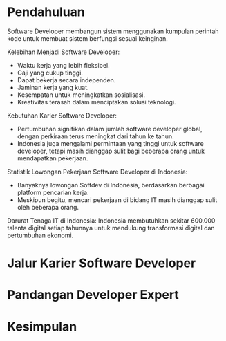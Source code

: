 # Pendahuluan 
Software Developer membangun sistem menggunakan kumpulan perintah kode untuk membuat sistem berfungsi sesuai keinginan.

Kelebihan Menjadi Software Developer:
- Waktu kerja yang lebih fleksibel.
- Gaji yang cukup tinggi.
- Dapat bekerja secara independen.
- Jaminan kerja yang kuat.
- Kesempatan untuk meningkatkan sosialisasi.
- Kreativitas terasah dalam menciptakan solusi teknologi.

Kebutuhan Karier Software Developer:
- Pertumbuhan signifikan dalam jumlah software developer global, dengan perkiraan terus meningkat dari tahun ke tahun.
- Indonesia juga mengalami permintaan yang tinggi untuk software developer, tetapi masih dianggap sulit bagi beberapa orang untuk mendapatkan pekerjaan.

Statistik Lowongan Pekerjaan Software Developer di Indonesia:
- Banyaknya lowongan Softdev di Indonesia, berdasarkan berbagai platform pencarian kerja.
- Meskipun begitu, mencari pekerjaan di bidang IT masih dianggap sulit oleh beberapa orang.

Darurat Tenaga IT di Indonesia:
Indonesia membutuhkan sekitar 600.000 talenta digital setiap tahunnya untuk mendukung transformasi digital dan pertumbuhan ekonomi.

# Jalur Karier Software Developer 
# Pandangan Developer Expert
# Kesimpulan
